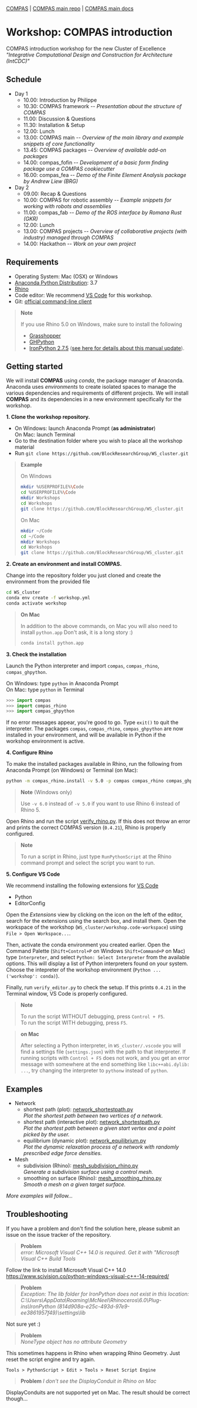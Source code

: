 [COMPAS](https://compas-dev.github.io) | [COMPAS main repo](https://github.com/compas-dev/compas) | [COMPAS main docs](https://compas-dev.github.io/main/)

# Workshop: COMPAS introduction

COMPAS introduction workshop for the new Cluster of Excellence *"Integrative Computational Design and Construction for Architecture (IntCDC)"*

## Schedule

*   Day 1
    *   10.00: Introduction by Philippe
    *   10.30: COMPAS framework -- *Presentation about the structure of COMPAS*
    *   11.00: Discussion & Questions
    *   11.30: Installation & Setup
    *   12.00: Lunch
    *   13.00: COMPAS main -- *Overview of the main library and example snippets of core functionality*
    *   13.45: COMPAS packages -- *Overview of available add-on packages*
    *   14.00: compas_fofin -- *Development of a basic form finding package use a COMPAS cookiecutter*
    *   16.00: compas_fea -- *Demo of the Finite Element Analysis package by Andrew Liew (BRG)*
*   Day 2
    *   09.00: Recap & Questions
    *   10.00: COMPAS for robotic assembly -- *Example snippets for working with robots and assemblies*
    *   11.00: compas_fab -- *Demo of the ROS interface by Romana Rust (GKR)*
    *   12.00: Lunch
    *   13.00: COMPAS projects -- *Overview of collaborative projects (with industry) managed through COMPAS*
    *   14.00: Hackathon -- *Work on your own project*

## Requirements

* Operating System: Mac (OSX) or Windows
* [Anaconda Python Distribution](https://www.anaconda.com/download/): 3.7
* [Rhino](https://www.rhino3d.com/)
* Code editor: We recommend [VS Code](https://code.visualstudio.com/) for this workshop.
* Git: [official command-line client](https://git-scm.com/)

> **Note**
>
> If you use Rhino 5.0 on Windows, make sure to install the following
> 
> * [Grasshopper](https://www.grasshopper3d.com/)
> * [GHPython](https://www.food4rhino.com/app/ghpython)
> * [IronPython 2.7.5](https://github.com/IronLanguages/main/releases/tag/ipy-2.7.5)
    ([see here for details about this manual update](https://compas-dev.github.io/main/environments/rhino.html#ironpython-1)).

## Getting started

We will install **COMPAS** using *conda*, the package manager of Anaconda.
Anaconda uses *environments* to create isolated spaces to manage the various dependencies and requirements of different projects.
We will install **COMPAS** and its dependencies in a new environment specifically for the workshop.

**1. Clone the workshop repository.**

* On Windows: launch Anaconda Prompt (**as administrator**)
  <br />On Mac: launch Terminal
* Go to the destination folder where you wish to place all the workshop material
* Run `git clone https://github.com/BlockResearchGroup/WS_cluster.git`

> **Example**
>
> On Windows
> ```bash
> mkdir %USERPROFILE%\Code
> cd %USERPROFILE%\Code
> mkdir Workshops
> cd Workshops
> git clone https://github.com/BlockResearchGroup/WS_cluster.git
> ```
>
> On Mac
> ```bash
> mkdir ~/Code
> cd ~/Code
> mkdir Workshops
> cd Workshops
> git clone https://github.com/BlockResearchGroup/WS_cluster.git
> ```

**2. Create an environment and install COMPAS.**

Change into the repository folder you just cloned and create the environment from the provided file

```bash
cd WS_cluster
conda env create -f workshop.yml
conda activate workshop
```

> **On Mac**
>
> In addition to the above commands, on Mac you will also need to install `python.app`
> Don't ask, it is a long story :)
> ```bash
> conda install python.app
> ```

**3. Check the installation**

Launch the Python interpreter and import `compas`, `compas_rhino`, `compas_ghpython`.

On Windows: type `python` in Anaconda Prompt
<br />On Mac: type `python` in Terminal

```python
>>> import compas
>>> import compas_rhino
>>> import compas_ghpython
```

If no error messages appear, you're good to go.
Type `exit()` to quit the interpreter.
The packages `compas`, `compas_rhino`, `compas_ghpython` are
now installed in your environment, and will be available in Python if the workshop environment
is active.

**4. Configure Rhino**

To make the installed packages available in Rhino,
run the following from Anaconda Prompt (on Windows) or Terminal (on Mac):

```bash
python -m compas_rhino.install -v 5.0 -p compas compas_rhino compas_ghpython
```

> **Note** (Windows only)
>
> Use `-v 6.0` instead of `-v 5.0` if you want to use Rhino 6 instead of Rhino 5.

Open Rhino and run the script [verify_rhino.py](verify_rhino.py).
If this does not throw an error and prints the correct COMPAS version (`0.4.21`),
Rhino is properly configured.

> **Note**
>
> To run a script in Rhino, just type `RunPythonScript` at the Rhino command prompt
> and select the script you want to run.

**5. Configure VS Code**

We recommend installing the following extensions for [VS Code](https://code.visualstudio.com/)

* Python
* EditorConfig

Open the *Extensions* view by clicking on the icon on the left of the editor, search for the extensions using the search box, and install them. 
Open the workspace of the workshop (`WS_cluster/workshop.code-workspace`) using `File > Open Workspace...`.

Then, activate the conda environment you created earlier.
Open the Command Palette (`Shift+Control+P` on Windows `Shift+Command+P` on Mac) type `Interpreter`, and select `Python: Select Interpreter` from the available options.
This will display a list of Python interpreters found on your system.
Choose the intepreter of the workshop environment (`Python ... ('workshop': conda)`).

Finally, run `verify_editor.py` to check the setup. If this prints `0.4.21` in the Terminal window, VS Code is properly configured.

> **Note**
>
> To run the script WITHOUT debugging, press `Control + F5`.
> <br />To run the script WITH debugging, press `F5`.

> **on Mac**
>
> After selecting a Python interpreter, in `WS_cluster/.vscode` you will find a settings file (`settings.json`) with the path to that interpreter.
> If running scripts with `Control + F5` does not work, and you get an error message with somewhere at the end something like `libc++abi.dylib: ...`,
> try changing the interpreter to `pythonw` instead of `python`.

## Examples

*   Network
    *   shortest path (plot): [network_shortestpath.py](examples/network_shortestpath.py)
        <br />*Plot the shortest path between two vertices of a network.*
    *   shortest path (interactive plot): [network_shortestpath.py](examples/network_shortestpath.py)
        <br />*Plot the shortest path between a given start vertex and a point picked by the user.*
    *   equilibrium (dynamic plot): [network_equilibrium.py](examples/network_equilibrium.py)
        <br />*Plot the dynamic relaxation process of a network with randomly prescribed edge force densities.*
*   Mesh
    *   subdivision (Rhino): [mesh_subdivision_rhino.py](examples/mesh_subdividion_rhino.py)
        <br />*Generate a subdivision surface using a control mesh.*
    *   smoothing on surface (Rhino): [mesh_smoothing_rhino.py](examples/mesh_smoothing_rhino.py)
        <br />*Smooth a mesh on a given target surface.*

*More examples will follow...*

## Troubleshooting

If you have a problem and don't find the solution here, please submit an issue on the issue tracker of the repository.

> **Problem**
> <br />*error: Microsoft Visual C++ 14.0 is required. Get it with "Microsoft Visual C++ Build Tools*

Follow the link to install Microsoft Visual C++ 14.0
https://www.scivision.co/python-windows-visual-c++-14-required/

> **Problem**
> <br />*Exception: The lib folder for IronPython does not exist in this location: C:\Users\AppData\Roaming\McNeel\Rhinoceros\6.0\Plug-ins\IronPython (814d908a-e25c-493d-97e9-ee3861957f49)\settings\lib*

Not sure yet :)

> **Problem** 
> <br />*NoneType object has no attribute Geometry*

This sometimes happens in Rhino when wrapping Rhino Geometry.
Just reset the script engine and try again.

```
Tools > PythonScript > Edit > Tools > Reset Script Engine
```

> **Problem** *I don't see the DisplayConduit in Rhino on Mac*

DisplayConduits are not supported yet on Mac. The result should be correct though...

